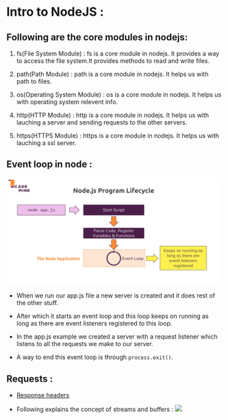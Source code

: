 # Intro to NodeJS :

## Following are the core modules in nodejs:

1) fs(File System Module) : fs is a core module in nodejs. It provides a way to access the file system.It provides methods to read and write files.

2) path(Path Module) : path is a core module in nodejs. It helps us with path to files.

3) os(Operating System Module) : os is a core module in nodejs. It helps us with operating system relevent info.

4) http(HTTP Module) : http is a core module in nodejs. It helps us with lauching a server and sending requests to the other servers.

5) https(HTTPS Module) : https is a core module in nodejs. It helps us with lauching a ssl server.

## Event loop in node : 

![](2022-02-11-19-37-10.png)

* When we run our app.js file a new server is created and it does rest of the other stuff.

* After which it starts an event loop and this loop keeps on running as long as there are event listeners registered to this loop.

* In the app.js example we created a server with a request listener which listens to all the requests we make to our server.

* A way to end this event loop is through `process.exit()`.

## Requests : 

* <a href="https://developer.mozilla.org/en-US/docs/Web/HTTP/Headers">Response headers</a>

* Following explains the concept of streams and buffers : ![](C:/CODING/Web/NodeJS/3_NodeJS_Intro/2022-02-16-08-34-01.png)